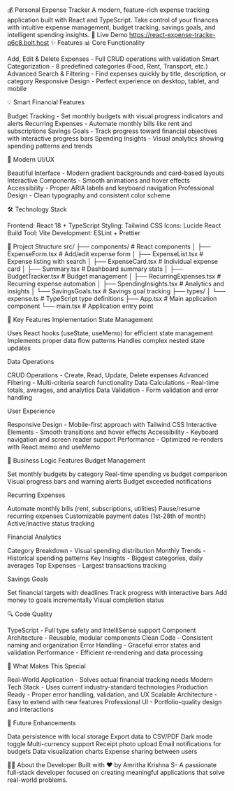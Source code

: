 💰 Personal Expense Tracker
A modern, feature-rich expense tracking application built with React and TypeScript. Take control of your finances with intuitive expense management, budget tracking, savings goals, and intelligent spending insights.
🚀 Live Demo
https://react-expense-tracke-q6c8.bolt.host
✨ Features
📊 Core Functionality

Add, Edit & Delete Expenses - Full CRUD operations with validation
Smart Categorization - 8 predefined categories (Food, Rent, Transport, etc.)
Advanced Search & Filtering - Find expenses quickly by title, description, or category
Responsive Design - Perfect experience on desktop, tablet, and mobile

💡 Smart Financial Features

Budget Tracking - Set monthly budgets with visual progress indicators and alerts
Recurring Expenses - Automate monthly bills like rent and subscriptions
Savings Goals - Track progress toward financial objectives with interactive progress bars
Spending Insights - Visual analytics showing spending patterns and trends

🎨 Modern UI/UX

Beautiful Interface - Modern gradient backgrounds and card-based layouts
Interactive Components - Smooth animations and hover effects
Accessibility - Proper ARIA labels and keyboard navigation
Professional Design - Clean typography and consistent color scheme

🛠️ Technology Stack

Frontend: React 18 + TypeScript
Styling: Tailwind CSS
Icons: Lucide React
Build Tool: Vite
Development: ESLint + Prettier

📁 Project Structure
src/
├── components/           # React components
│   ├── ExpenseForm.tsx   # Add/edit expense form
│   ├── ExpenseList.tsx   # Expense listing with search
│   ├── ExpenseCard.tsx   # Individual expense card
│   ├── Summary.tsx       # Dashboard summary stats
│   ├── BudgetTracker.tsx # Budget management
│   ├── RecurringExpenses.tsx # Recurring expense automation
│   ├── SpendingInsights.tsx  # Analytics and insights
│   └── SavingsGoals.tsx  # Savings goal tracking
├── types/
│   └── expense.ts        # TypeScript type definitions
├── App.tsx              # Main application component
└── main.tsx            # Application entry point

🔧 Key Features Implementation
State Management

Uses React hooks (useState, useMemo) for efficient state management
Implements proper data flow patterns
Handles complex nested state updates

Data Operations

CRUD Operations - Create, Read, Update, Delete expenses
Advanced Filtering - Multi-criteria search functionality
Data Calculations - Real-time totals, averages, and analytics
Data Validation - Form validation and error handling

User Experience

Responsive Design - Mobile-first approach with Tailwind CSS
Interactive Elements - Smooth transitions and hover effects
Accessibility - Keyboard navigation and screen reader support
Performance - Optimized re-renders with React.memo and useMemo

🎯 Business Logic Features
Budget Management

Set monthly budgets by category
Real-time spending vs budget comparison
Visual progress bars and warning alerts
Budget exceeded notifications

Recurring Expenses

Automate monthly bills (rent, subscriptions, utilities)
Pause/resume recurring expenses
Customizable payment dates (1st-28th of month)
Active/inactive status tracking

Financial Analytics

Category Breakdown - Visual spending distribution
Monthly Trends - Historical spending patterns
Key Insights - Biggest categories, daily averages
Top Expenses - Largest transactions tracking

Savings Goals

Set financial targets with deadlines
Track progress with interactive bars
Add money to goals incrementally
Visual completion status

🔍 Code Quality

TypeScript - Full type safety and IntelliSense support
Component Architecture - Reusable, modular components
Clean Code - Consistent naming and organization
Error Handling - Graceful error states and validation
Performance - Efficient re-rendering and data processing

🌟 What Makes This Special

Real-World Application - Solves actual financial tracking needs
Modern Tech Stack - Uses current industry-standard technologies
Production Ready - Proper error handling, validation, and UX
Scalable Architecture - Easy to extend with new features
Professional UI - Portfolio-quality design and interactions

🚀 Future Enhancements

 Data persistence with local storage
 Export data to CSV/PDF
 Dark mode toggle
 Multi-currency support
 Receipt photo upload
 Email notifications for budgets
 Data visualization charts
 Expense sharing between users

 👨‍💻 About the Developer
Built with ❤️ by Amritha Krishna S- A passionate full-stack developer focused on creating meaningful applications that solve real-world problems.


